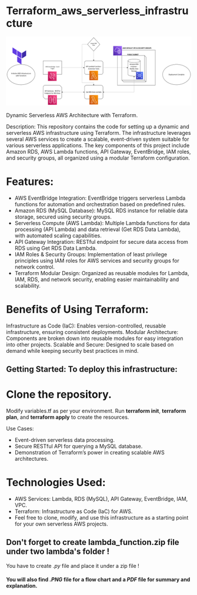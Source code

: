 # Terraform_aws_serverless_infrastructure

![alt tag](tf_pro.png) 

Dynamic Serverless AWS Architecture with Terraform.

Description: This repository contains the code for setting up a dynamic and serverless AWS infrastructure using Terraform. The infrastructure leverages several AWS services to create a scalable, event-driven system suitable for various serverless applications. The key components of this project include Amazon RDS, AWS Lambda functions, API Gateway, EventBridge, IAM roles, and security groups, all organized using a modular Terraform configuration.

# Features:

- AWS EventBridge Integration: EventBridge triggers serverless Lambda functions for automation and orchestration based on predefined rules.
- Amazon RDS (MySQL Database): MySQL RDS instance for reliable data storage, secured using security groups.
- Serverless Compute (AWS Lambda): Multiple Lambda functions for data processing (API Lambda) and data retrieval (Get RDS Data Lambda), with automated scaling capabilities.
- API Gateway Integration: RESTful endpoint for secure data access from RDS using Get RDS Data Lambda.
- IAM Roles & Security Groups: Implementation of least privilege principles using IAM roles for AWS services and security groups for network control.
- Terraform Modular Design: Organized as reusable modules for Lambda, IAM, RDS, and network security, enabling easier maintainability and scalability.

# Benefits of Using Terraform:
Infrastructure as Code (IaC): Enables version-controlled, reusable infrastructure, ensuring consistent deployments.
Modular Architecture: Components are broken down into reusable modules for easy integration into other projects.
Scalable and Secure: Designed to scale based on demand while keeping security best practices in mind.

## Getting Started: To deploy this infrastructure:

# Clone the repository.
Modify variables.tf as per your environment.
Run **terraform init**, **terraform plan**, and **terraform apply** to create the resources.

Use Cases:
- Event-driven serverless data processing.
- Secure RESTful API for querying a MySQL database.
- Demonstration of Terraform’s power in creating scalable AWS architectures.

# Technologies Used:
- AWS Services: Lambda, RDS (MySQL), API Gateway, EventBridge, IAM, VPC.
- Terraform: Infrastructure as Code (IaC) for AWS.
- Feel free to clone, modify, and use this infrastructure as a starting point for your own serverless AWS projects.

## Don't forget to create lambda_function.zip file under two lambda's folder !
You have to create _.py_ file and place it under a zip file !

#### You will also find _.PNG_ file for a flow chart and a _PDF_ file for summary and explanation.
